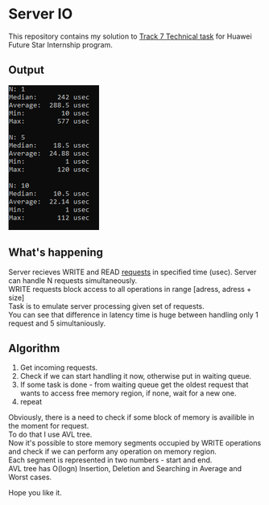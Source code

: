 
# Server IO  
This repository contains my solution to [Track 7 Technical task](https://github.com/viCodexm/ServerIO/blob/master/track7-task.pdf) for Huawei Future Star Internship program.  

## Output
![out_image](https://github.com/viCodexm/ServerIO/blob/master/output.png)


## What's happening
Server recieves WRITE and READ [requests](https://github.com/viCodexm/ServerIO/blob/master/requests.txt) in specified time (usec).
Server can handle N requests simultaneously.  
WRITE requests block access to all operations in range [adress, adress + size]  
Task is to emulate server processing given set of requests.  
You can see that difference in latency time is huge between handling only 1 request and 5 simultaniously.  


## Algorithm

1. Get incoming requests.  
2. Check if we can start handling it now, otherwise put in waiting queue.  
3. If some task is done - from waiting queue get the oldest request that wants to access free memory region, if none, wait for a new one.
4. repeat  
  
Obviously, there is a need to check if some block of memory is availible in the moment for request.  
To do that I use AVL tree.   
Now it's possible to store memory segments occupied by WRITE operations and check if we can perform any operation on memory region.  
Each segment is represented in two numbers - start and end.  
AVL tree has O(logn) Insertion, Deletion and Searching in Average and Worst cases.  

Hope you like it.


